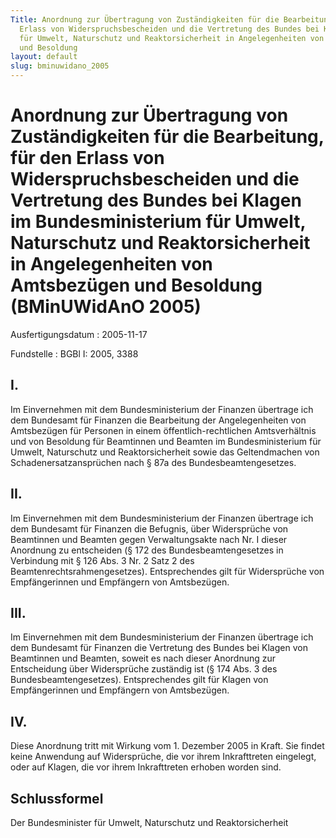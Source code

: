 ```yaml
---
Title: Anordnung zur Übertragung von Zuständigkeiten für die Bearbeitung, für den
  Erlass von Widerspruchsbescheiden und die Vertretung des Bundes bei Klagen im Bundesministerium
  für Umwelt, Naturschutz und Reaktorsicherheit in Angelegenheiten von Amtsbezügen
  und Besoldung
layout: default
slug: bminuwidano_2005
---
```


# Anordnung zur Übertragung von Zuständigkeiten für die Bearbeitung, für den Erlass von Widerspruchsbescheiden und die Vertretung des Bundes bei Klagen im Bundesministerium für Umwelt, Naturschutz und Reaktorsicherheit in Angelegenheiten von Amtsbezügen und Besoldung (BMinUWidAnO 2005)

Ausfertigungsdatum
:   2005-11-17

Fundstelle
:   BGBl I: 2005, 3388



## I.

Im Einvernehmen mit dem Bundesministerium der Finanzen übertrage ich
dem Bundesamt für Finanzen die Bearbeitung der Angelegenheiten von
Amtsbezügen für Personen in einem öffentlich-rechtlichen
Amtsverhältnis und von Besoldung für Beamtinnen und Beamten im
Bundesministerium für Umwelt, Naturschutz und Reaktorsicherheit sowie
das Geltendmachen von Schadenersatzansprüchen nach § 87a des
Bundesbeamtengesetzes.


## II.

Im Einvernehmen mit dem Bundesministerium der Finanzen übertrage ich
dem Bundesamt für Finanzen die Befugnis, über Widersprüche von
Beamtinnen und Beamten gegen Verwaltungsakte nach Nr. I dieser
Anordnung zu entscheiden (§ 172 des Bundesbeamtengesetzes in
Verbindung mit § 126 Abs. 3 Nr. 2 Satz 2 des
Beamtenrechtsrahmengesetzes). Entsprechendes gilt für Widersprüche von
Empfängerinnen und Empfängern von Amtsbezügen.


## III.

Im Einvernehmen mit dem Bundesministerium der Finanzen übertrage ich
dem Bundesamt für Finanzen die Vertretung des Bundes bei Klagen von
Beamtinnen und Beamten, soweit es nach dieser Anordnung zur
Entscheidung über Widersprüche zuständig ist (§ 174 Abs. 3 des
Bundesbeamtengesetzes). Entsprechendes gilt für Klagen von
Empfängerinnen und Empfängern von Amtsbezügen.


## IV.

Diese Anordnung tritt mit Wirkung vom 1. Dezember 2005 in Kraft. Sie
findet keine Anwendung auf Widersprüche, die vor ihrem Inkrafttreten
eingelegt, oder auf Klagen, die vor ihrem Inkrafttreten erhoben worden
sind.


## Schlussformel

Der Bundesminister für Umwelt, Naturschutz und Reaktorsicherheit

